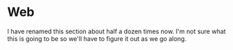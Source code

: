 # Web

I have renamed this section about half a dozen times now.  I'm not sure what this is going to be so we'll have to figure it out as we go along.  